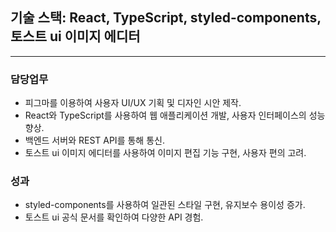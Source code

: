 ## 기술 스택: React, TypeScript, styled-components, 토스트 ui 이미지 에디터

---

### 담당업무

- 피그마를 이용하여 사용자 UI/UX 기획 및 디자인 시안 제작.
- React와 TypeScript를 사용하여 웹 애플리케이션 개발, 사용자 인터페이스의 성능 향상.
- 백엔드 서버와 REST API를 통해 통신.
- 토스트 ui 이미지 에디터를 사용하여 이미지 편집 기능 구현, 사용자 편의 고려.

### 성과

- styled-components를 사용하여 일관된 스타일 구현, 유지보수 용이성 증가.
- 토스트 ui 공식 문서를 확인하여 다양한 API 경험.
